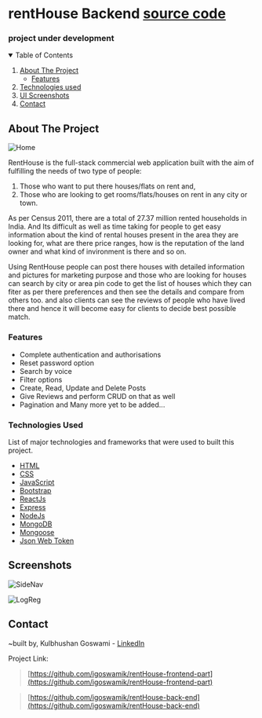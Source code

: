 # rentHouse Backend [source code](https://github.com/igoswamik/rentHouse-back-end)

### project under development



<!-- TABLE OF CONTENTS -->
<details open="open">
  <summary>Table of Contents</summary>
  <ol>
    <li>
      <a href="#about-the-project">About The Project</a>
      <ul>
        <li><a href="#features">Features</a></li>
      </ul>
    </li>
    <li>
      <a href="#technologies-used">Technologies used</a>
    </li>
    <li><a href="#screenshots">UI Screenshots</a></li>
    <li><a href="#contact">Contact</a></li>
  </ol>
</details>



<!-- ABOUT THE PROJECT -->
## About The Project

![Home](https://user-images.githubusercontent.com/51289274/132837190-49d134cd-4592-4d0c-b0c0-fbb62bf79ecf.png)

RentHouse is the full-stack commercial web application built with the aim of fulfilling the needs of two type of people:
1) Those who want to put there houses/flats on rent and,
2) Those who are looking to get rooms/flats/houses on rent in any city or town.

As per Census 2011, there are a total of 27.37 million rented households in India. And Its difficult as well as time taking for people to get easy information about the kind of rental houses present in the area they are looking for, what are there price ranges, how is the reputation of the land owner and what kind of invironment is there and so on.

Using RentHouse people can post there houses with detailed information and pictures for marketing purpose and those who are looking for houses can search by city or area pin code to get the list of houses which they can fiter as per there preferences and then see the details and compare from others too. and also clients can see the reviews of people who have lived there and hence it will become easy for clients to decide best possible match.

### Features
- Complete authentication and authorisations
- Reset password option
- Search by voice
- Filter options
- Create, Read, Update and Delete Posts
- Give Reviews and perform CRUD on that as well
- Pagination
and Many more yet to be added...


### Technologies Used

List of major technologies and frameworks that were used to built this project.
* [HTML](https://html.com/)
* [CSS](https://developer.mozilla.org/en-US/docs/Web/CSS)
* [JavaScript](https://www.javascript.com/)
* [Bootstrap](https://getbootstrap.com)
* [ReactJs](https://reactjs.org/)
* [Express](https://expressjs.com/)
* [NodeJs](https://nodejs.org/en/)
* [MongoDB](https://www.mongodb.com/)
* [Mongoose](https://mongoosejs.com/docs/)
* [Json Web Token](https://jwt.io/)


## Screenshots

![SideNav](https://user-images.githubusercontent.com/51289274/132853943-6a2bc4f6-7552-485a-aeeb-0d3311240567.png)

![LogReg](https://user-images.githubusercontent.com/51289274/132853923-7ab8f00e-687e-42a9-a4d3-20bf02b63860.png)


<!-- CONTACT -->
## Contact
~built by,
Kulbhushan Goswami - [LinkedIn](https://linkedin.com/kg457)

Project Link:
> [https://github.com/igoswamik/rentHouse-frontend-part](https://github.com/igoswamik/rentHouse-frontend-part)

> [https://github.com/igoswamik/rentHouse-back-end](https://github.com/igoswamik/rentHouse-back-end)


